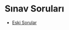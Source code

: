 # Sınav Soruları

<!--Index-->

- [Eski Sorular](./S%C4%B1nav%20Sorular%C4%B1/Eski%20Sorular.pdf)

<!--Index-->
